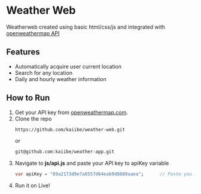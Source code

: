 # Weather Web

<p>Weatherweb created using basic html/css/js and integrated with <a href="https://openweathermap.org/api/">openweathermap API</a> </p>

## Features

- Automatically acquire user current location
- Search for any location
- Daily and hourly weather information 

## How to Run

1. Get your API key from <a href="https://openweathermap.org/api/">openweathermap.com</a>.
2. Clone the repo
   ```sh
   https://github.com/kaiibe/weather-web.git
   ```
   or
   ```sh
   git@github.com:kaiibe/weather-app.git
   ```
3. Navigate to **js/api.js** and paste your API key to apiKey variable
   ```dart
   var apiKey = "89a2173d9e7a8557d64eab9d8889aaea";      // Paste you API key here;
   ```
4. Run it on Live!

